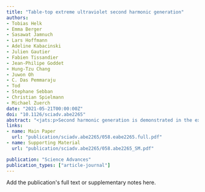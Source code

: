 ```yaml
---
title: "Table-top extreme ultraviolet second harmonic generation"
authors:
- Tobias Helk
- Emma Berger
- Sasawat Jamnuch
- Lars Hoffmann
- Adeline Kabacinski
- Julien Gautier
- Fabien Tissandier
- Jean-Philipe Goddet
- Hung-Tzu Chang
- Juwon Oh
- C. Das Pemmaraju
- Tod
- Stephane Sebban
- Christian Spielmann
- Michael Zuerch
date: "2021-05-21T00:00:00Z"
doi: "10.1126/sciadv.abe2265"
abstract: "<jats:p>Second harmonic generation is demonstrated in the extreme ultraviolet with a table-top laser source.</jats:p>"
links:
- name: Main Paper
  url: "publication/sciadv.abe2265/058.eabe2265.full.pdf" 
- name: Supporting Material
  url: "publication/sciadv.abe2265/058.abe2265_SM.pdf" 

publication: "Science Advances"
publication_types: ["article-journal"]
---
```


Add the publication's full text or supplementary notes here.
